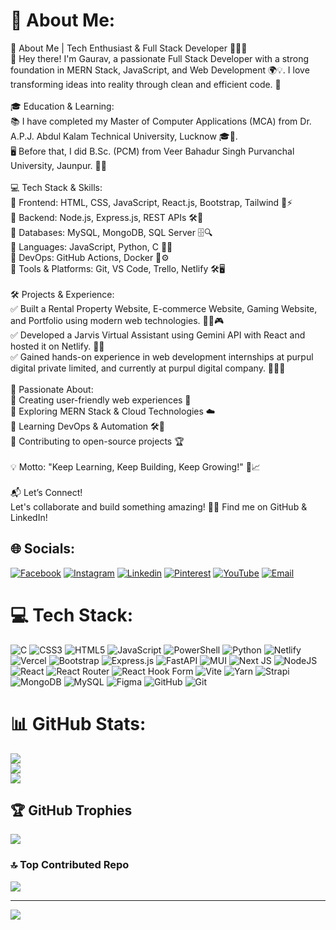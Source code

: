 # 💫 About Me:
🚀 About Me | Tech Enthusiast & Full Stack Developer 👨‍💻✨<br>👋 Hey there! I'm Gaurav, a passionate Full Stack Developer with a strong foundation in MERN Stack, JavaScript, and Web Development 🌍💡. I love transforming ideas into reality through clean and efficient code. 🚀<br><br>🎓 Education & Learning:<br>📚 I have completed my Master of Computer Applications (MCA) from Dr. A.P.J. Abdul Kalam Technical University, Lucknow 🎓📖.<br>🖥️ Before that, I did B.Sc. (PCM) from Veer Bahadur Singh Purvanchal University, Jaunpur. 📘🔬<br><br>💻 Tech Stack & Skills:<br>🔹 Frontend: HTML, CSS, JavaScript, React.js, Bootstrap, Tailwind 🎨⚡<br>🔹 Backend: Node.js, Express.js, REST APIs 🛠️🔄<br>🔹 Databases: MySQL, MongoDB, SQL Server 🗄️🔍<br>🔹 Languages: JavaScript, Python, C 📜🚀<br>🔹 DevOps: GitHub Actions, Docker 🐳⚙️<br>🔹 Tools & Platforms: Git, VS Code, Trello, Netlify 🛠️🖥️<br><br>🛠️ Projects & Experience:<br>✅ Built a Rental Property Website, E-commerce Website, Gaming Website, and Portfolio using modern web technologies. 🏡🛒🎮<br>✅ Developed a Jarvis Virtual Assistant using Gemini API with React and hosted it on Netlify. 🤖💬<br>✅ Gained hands-on experience in web development internships at purpul digital private limited, and currently at purpul digital company. 👨‍💻🏢<br><br>🚀 Passionate About:<br>🔹 Creating user-friendly web experiences 🌟<br>🔹 Exploring MERN Stack & Cloud Technologies ☁️<br>🔹 Learning DevOps & Automation 🛠️🤖<br>🔹 Contributing to open-source projects 🏆<br><br>💡 Motto: "Keep Learning, Keep Building, Keep Growing!" 🌱📈<br><br>📬 Let’s Connect!<br>Let's collaborate and build something amazing! 🚀🤝 Find me on GitHub & LinkedIn!


## 🌐 Socials:
[![Facebook](https://img.shields.io/badge/Facebook-%231877F2.svg?logo=facebook&logoColor=white)](https://www.facebook.com/profile.php?id=100021130712607) 
[![Instagram](https://img.shields.io/badge/Instagram-%23E4405F.svg?logo=instagram&logoColor=white)](https://www.instagram.com/vicky_888763/) 
[![Linkedin](https://img.shields.io/badge/LinkedIn-%230077B5.svg?logo=linkedin&logoColor=white)](https://www.linkedin.com/in/gaurav-yadav-89306631a/) 
[![Pinterest](https://img.shields.io/badge/Pinterest-%23E60023.svg?logo=pinterest&logoColor=white)](https://in.pinterest.com/gy944307/) 
[![YouTube](https://img.shields.io/badge/YouTube-%23FF0000.svg?logo=youtube&logoColor=white)](https://www.youtube.com/@mastizone1235) 
[![Email](https://img.shields.io/badge/Email-D14836?logo=gmail&logoColor=white)](mailto:gy944307@gmail.com)


# 💻 Tech Stack:
![C](https://img.shields.io/badge/c-%2300599C.svg?style=for-the-badge&logo=c&logoColor=white) ![CSS3](https://img.shields.io/badge/css3-%231572B6.svg?style=for-the-badge&logo=css3&logoColor=white) ![HTML5](https://img.shields.io/badge/html5-%23E34F26.svg?style=for-the-badge&logo=html5&logoColor=white) ![JavaScript](https://img.shields.io/badge/javascript-%23323330.svg?style=for-the-badge&logo=javascript&logoColor=%23F7DF1E) ![PowerShell](https://img.shields.io/badge/PowerShell-%235391FE.svg?style=for-the-badge&logo=powershell&logoColor=white) ![Python](https://img.shields.io/badge/python-3670A0?style=for-the-badge&logo=python&logoColor=ffdd54) ![Netlify](https://img.shields.io/badge/netlify-%23000000.svg?style=for-the-badge&logo=netlify&logoColor=#00C7B7)  ![Vercel](https://img.shields.io/badge/vercel-%23000000.svg?style=for-the-badge&logo=vercel&logoColor=white) ![Bootstrap](https://img.shields.io/badge/bootstrap-%238511FA.svg?style=for-the-badge&logo=bootstrap&logoColor=white) ![Express.js](https://img.shields.io/badge/express.js-%23404d59.svg?style=for-the-badge&logo=express&logoColor=%2361DAFB) ![FastAPI](https://img.shields.io/badge/FastAPI-005571?style=for-the-badge&logo=fastapi) ![MUI](https://img.shields.io/badge/MUI-%230081CB.svg?style=for-the-badge&logo=mui&logoColor=white) ![Next JS](https://img.shields.io/badge/Next-black?style=for-the-badge&logo=next.js&logoColor=white) ![NodeJS](https://img.shields.io/badge/node.js-6DA55F?style=for-the-badge&logo=node.js&logoColor=white) ![React](https://img.shields.io/badge/react-%2320232a.svg?style=for-the-badge&logo=react&logoColor=%2361DAFB) ![React Router](https://img.shields.io/badge/React_Router-CA4245?style=for-the-badge&logo=react-router&logoColor=white) ![React Hook Form](https://img.shields.io/badge/React%20Hook%20Form-%23EC5990.svg?style=for-the-badge&logo=reacthookform&logoColor=white) ![Vite](https://img.shields.io/badge/vite-%23646CFF.svg?style=for-the-badge&logo=vite&logoColor=white) ![Yarn](https://img.shields.io/badge/yarn-%232C8EBB.svg?style=for-the-badge&logo=yarn&logoColor=white) ![Strapi](https://img.shields.io/badge/strapi-%232E7EEA.svg?style=for-the-badge&logo=strapi&logoColor=white) ![MongoDB](https://img.shields.io/badge/MongoDB-%234ea94b.svg?style=for-the-badge&logo=mongodb&logoColor=white) ![MySQL](https://img.shields.io/badge/mysql-4479A1.svg?style=for-the-badge&logo=mysql&logoColor=white) ![Figma](https://img.shields.io/badge/figma-%23F24E1E.svg?style=for-the-badge&logo=figma&logoColor=white) ![GitHub](https://img.shields.io/badge/github-%23121011.svg?style=for-the-badge&logo=github&logoColor=white) ![Git](https://img.shields.io/badge/git-%23F05033.svg?style=for-the-badge&logo=git&logoColor=white)
# 📊 GitHub Stats:
![](https://github-readme-stats.vercel.app/api?username=codes-vicky&theme=chartreuse-dark&hide_border=false&include_all_commits=true&count_private=true)<br/>
![](https://nirzak-streak-stats.vercel.app/?user=codes-vicky&theme=chartreuse-dark&hide_border=false)<br/>
![](https://github-readme-stats.vercel.app/api/top-langs/?username=codes-vicky&theme=chartreuse-dark&hide_border=false&include_all_commits=true&count_private=true&layout=compact)

## 🏆 GitHub Trophies
![](https://github-profile-trophy.vercel.app/?username=codes-vicky&theme=radical&no-frame=false&no-bg=false&margin-w=4)

### 🔝 Top Contributed Repo
![](https://github-contributor-stats.vercel.app/api?username=codes-vicky&limit=5&theme=dark&combine_all_yearly_contributions=true)

---
[![](https://visitcount.itsvg.in/api?id=codes-vicky&icon=1&color=4)](https://visitcount.itsvg.in)

<!-- Proudly created with GPRM ( https://gprm.itsvg.in ) -->
